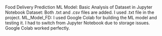 Food Delivery Prediction ML Model: Basic Analysis of Dataset in Jupyter Notebook
Dataset: Both .txt and .csv files are added. I used .txt file in the project.
ML_Model_FD: I used Google Colab for building the ML model and testing it. I had to switch from Jupyter Notebook due to storage issues. Google Colab worked perfectly. 
